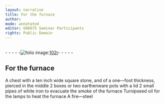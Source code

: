 ```yaml
---
layout: narrative
title: For the furnace
author:
mode: annotated
editor: GR8975 Seminar Participants
rights: Public Domain
---
```


 <br/>- - - - -<a href="http://gallica.bnf.fr/ark:/12148/btv1b10500001g/f209.image"><img src="assets/photo-icon.png" alt="folio image: " style="display:inline-block; margin-bottom:-3px;">102r</a>- - - - - <br/> 
## For the furnace

  A chest with a ten inch wide square stone, and of a one—foot thickness, pierced in the middle 2 boxes or two earthenware pots with a lid 2 small pipes of white iron to evacuate the smoke of the furnace Turnipseed oil for the lamps to heat the furnace A fire—steel  